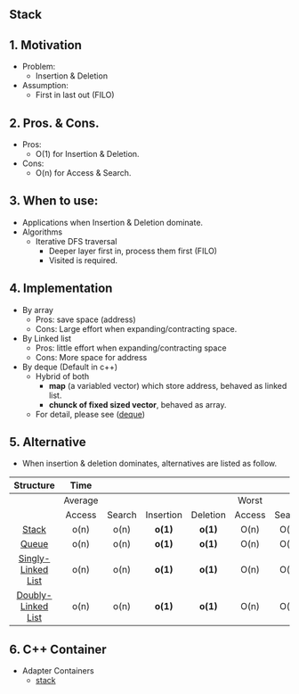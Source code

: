 ## Stack
## 1. Motivation
- Problem:
    - Insertion & Deletion
- Assumption: 
    - First in last out (FILO)

## 2. Pros. & Cons.
- Pros: 
    - O(1) for Insertion & Deletion.
- Cons:
    - O(n) for Access & Search.

## 3. When to use:
- Applications when Insertion & Deletion dominate.
- Algorithms
    - Iterative DFS traversal
        - Deeper layer first in, process them first (FILO)
        - Visited is required.
    

## 4. Implementation
- By array
    - Pros: save space (address)
    - Cons: Large effort when expanding/contracting space.
- By Linked list
    - Pros: little effort when expanding/contracting space 
    - Cons: More space for address
- By deque (Default in c++)
    - Hybrid of both
        - **map** (a variabled vector) which store address, behaved as linked list.
        - **chunck of fixed sized vector**, behaved as array.
    - For detail, please see ([deque](../2_Containers/deque/deque.md))
   
## 5. Alternative
- When insertion & deletion dominates, alternatives are listed as follow.

Structure |**Time**| | | | | | | |**Space**
:-----:|:-----:|:-----:|:-----:|:-----:|:-----:|:-----:|:-----:|:-----:|:-----:
 ||Average| | | |Worst| | | |Worst
 ||Access|Search|Insertion|Deletion|Access|Search|Insertion|Deletion|-
[Stack](../1_DataStructure/ch3_StackAndQueue/3_2_Stack.md)|o(n)|o(n)|**o(1)**|**o(1)**|O(n)|O(n)|**O(1)**|**O(1)**|O(n)
[Queue](../1_DataStructure/ch3_StackAndQueue/3_3_Queue.md)|o(n)|o(n)|**o(1)**|**o(1)**|O(n)|O(n)|**O(1)**|**O(1)**|O(n)
[Singly-Linked List](../1_DataStructure/ch4_LinkedList/4_1_SinglyLinkedList.md)|o(n)|o(n)|**o(1)**|**o(1)**|O(n)|O(n)|**O(1)**|**O(1)**|O(n)
[Doubly-Linked List](../1_DataStructure/ch4_LinkedList/4_10_DoublyLinkedList.md)|o(n)|o(n)|**o(1)**|**o(1)**|O(n)|O(n)|**O(1)**|**O(1)**|O(n)

## 6. C++ Container
- Adapter Containers
    - [stack](../2_Containers/stack/stack.md)